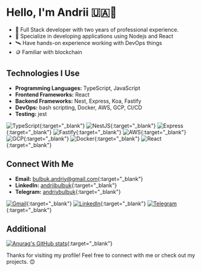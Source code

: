 # Hello, I'm Andrii 🇺🇦👋

- 🔭 Full Stack developer with two years of professional experience.
- 🌱 Specialize in developing applications using Nodejs and React
- 🛰️ Have hands-on experience working with DevOps things
- 🪙 Familiar with blockchain

## Technologies I Use

- **Programming Languages:** TypeScript, JavaScript
- **Frontend Frameworks:** React
- **Backend Frameworks:** Nest, Express, Koa, Fastify
- **DevOps:** bash scripting, Docker, AWS, GCP, CI/CD
- **Testing:** jest

![TypeScript](https://img.shields.io/badge/TypeScript-%23007ACC.svg?style=for-the-badge&logo=typescript&logoColor=white){:target="_blank"}
![NestJS](https://img.shields.io/badge/NestJS-E0234E?style=for-the-badge&logo=nestjs&logoColor=white){:target="_blank"}
![Express](https://img.shields.io/badge/Express.js-404D59?style=for-the-badge){:target="_blank"}
![Fastify](https://img.shields.io/badge/Fastify-202020?style=for-the-badge&logo=fastify&logoColor=white){:target="_blank"}
![AWS](https://img.shields.io/badge/AWS-%23FF9900.svg?style=for-the-badge&logo=amazon-aws&logoColor=white){:target="_blank"}
![GCP](https://img.shields.io/badge/Google%20Cloud-%234285F4.svg?style=for-the-badge&logo=google-cloud&logoColor=white){:target="_blank"}
![Docker](https://img.shields.io/badge/Docker-%230db7ed.svg?style=for-the-badge&logo=docker&logoColor=white){:target="_blank"}
![React](https://img.shields.io/badge/React-%2320232a.svg?style=for-the-badge&logo=react&logoColor=%2361DAFB){:target="_blank"}

## Connect With Me

- **Email:** <bulbuk.andriy@gmail.com>{:target="_blank"}
- **LinkedIn:** [andriibulbuk](https://www.linkedin.com/in/andrii-bulbuk-2b9707228/){:target="_blank"}
- **Telegram:** [andriybulbuk](https://t.me/andriybulbuk){:target="_blank"}

[![Gmail](https://img.shields.io/badge/-Gmail-c14438?style=flat-square&logo=Gmail&logoColor=white)](mailto:bulbuk.andriy@gmail.com){:target="_blank"}
[![LinkedIn](https://img.shields.io/badge/-LinkedIn-blue?style=flat-square&logo=Linkedin&logoColor=white&link=https://www.linkedin.com/in/your_username/)](https://www.linkedin.com/in/andrii-bulbuk-2b9707228/){:target="_blank"}
[![Telegram](https://img.shields.io/badge/-Telegram-0088cc?style=flat-square&logo=Telegram&logoColor=white&link=https://t.me/andriybulbuk)](https://t.me/andriybulbuk){:target="_blank"}


## Additional

[![Anurag's GitHub stats](https://github-readme-stats.vercel.app/api?username=andriibulbuk)](https://github.com/andriibulbuk/github-readme-stats){:target="_blank"}

Thanks for visiting my profile! Feel free to connect with me or check out my projects. 😊
